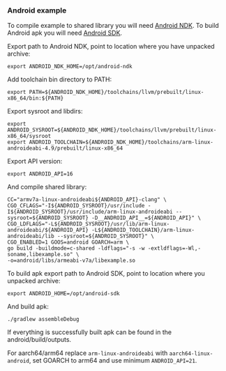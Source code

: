### Android example

To compile example to shared library you will need [Android NDK](https://developer.android.com/ndk/downloads/index.html).
To build Android apk you will need [Android SDK](http://developer.android.com/sdk/index.html#Other).

Export path to Android NDK, point to location where you have unpacked archive:

    export ANDROID_NDK_HOME=/opt/android-ndk

Add toolchain bin directory to PATH:

    export PATH=${ANDROID_NDK_HOME}/toolchains/llvm/prebuilt/linux-x86_64/bin:${PATH}

Export sysroot and libdirs:
    
    export ANDROID_SYSROOT=${ANDROID_NDK_HOME}/toolchains/llvm/prebuilt/linux-x86_64/sysroot
    export ANDROID_TOOLCHAIN=${ANDROID_NDK_HOME}/toolchains/arm-linux-androideabi-4.9/prebuilt/linux-x86_64

Export API version:

    export ANDROID_API=16

And compile shared library:

    CC="armv7a-linux-androideabi${ANDROID_API}-clang" \
    CGO_CFLAGS="-I${ANDROID_SYSROOT}/usr/include -I${ANDROID_SYSROOT}/usr/include/arm-linux-androideabi --sysroot=${ANDROID_SYSROOT} -D__ANDROID_API__=${ANDROID_API}" \
    CGO_LDFLAGS="-L${ANDROID_SYSROOT}/usr/lib/arm-linux-androideabi/${ANDROID_API} -L${ANDROID_TOOLCHAIN}/arm-linux-androideabi/lib --sysroot=${ANDROID_SYSROOT}" \
    CGO_ENABLED=1 GOOS=android GOARCH=arm \
    go build -buildmode=c-shared -ldflags="-s -w -extldflags=-Wl,-soname,libexample.so" \
    -o=android/libs/armeabi-v7a/libexample.so

To build apk export path to Android SDK, point to location where you unpacked archive:

    export ANDROID_HOME=/opt/android-sdk

And build apk:

    ./gradlew assembleDebug

If everything is successfully built apk can be found in the android/build/outputs.


For aarch64/arm64 replace `arm-linux-androideabi` with `aarch64-linux-android`, set GOARCH to arm64 and use minimum `ANDROID_API=21`.
